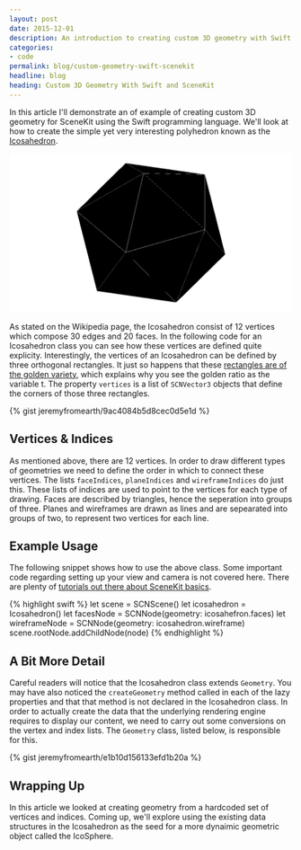 ```yaml
---
layout: post
date: 2015-12-01
description: An introduction to creating custom 3D geometry with Swift and SceneKit
categories:
- code
permalink: blog/custom-geometry-swift-scenekit
headline: blog
heading: Custom 3D Geometry With Swift and SceneKit
---
```

In this article I'll demonstrate an of example of creating custom 3D geometry for SceneKit using the Swift programming language. We'll look at how to create the simple yet very interesting polyhedron known as the [Icosahedron](https://en.wikipedia.org/wiki/Icosahedron).

![Icosahefron made with SceneKit](/assets/images/blog/scenekit-icosahedron.png)

As stated on the Wikipedia page, the Icosahedron consist of 12 vertices which compose 30 edges and 20 faces. In the following code for an Icosahedron class you can see how these vertices are defined quite explicity. Interestingly, the vertices of an Icosahedron can be defined by three orthogonal rectangles. It just so happens that these [rectangles are of the golden variety](https://en.wikipedia.org/wiki/Golden_rectangle), which explains why you see the golden ratio as the variable t. The property `vertices` is a list of `SCNVector3` objects that define the corners of those three rectangles.

{% gist jeremyfromearth/9ac4084b5d8cec0d5e1d %}

## Vertices & Indices
As mentioned above, there are 12 vertices. In order to draw different types of geometries we need to define the order in which to connect these vertices. The lists `faceIndices`, `planeIndices` and `wireframeIndices` do just this. These lists of indices are used to point to the vertices for each type of drawing. Faces are described by triangles, hence the seperation into groups of three. Planes and wireframes are drawn as lines and are sepearated into groups of two, to represent two vertices for each line.

## Example Usage
The following snippet shows how to use the above class. Some important code regarding setting up your view and camera is not covered here. There are plenty of [tutorials out there about SceneKit basics](https://www.google.com/webhp?sourceid=chrome-instant&ion=1&espv=2&ie=UTF-8#q=scenekit%20tutorial).

{% highlight swift  %}
let scene = SCNScene()
let icosahedron = Icosahedron()
let facesNode = SCNNode(geometry: icosahefron.faces)
let wireframeNode = SCNNode(geometry: icosahedron.wireframe)
scene.rootNode.addChildNode(node)
{% endhighlight %}

## A Bit More Detail
Careful readers will notice that the Icosahedron class extends `Geometry`. You may have also noticed the `createGeometry` method called in each of the lazy properties and that that method is not declared in the Icosahedron class. In order to actually create the data that the underlying rendering engine requires to display our content, we need to carry out some conversions on the vertex and index lists. The `Geometry` class, listed below, is responsible for this.

{% gist jeremyfromearth/e1b10d156133efd1b20a %}

## Wrapping Up
In this article we looked at creating geometry from a hardcoded set of vertices and indices. Coming up, we'll explore using the existing data structures in the Icosahedron as the seed for a more dynaimic geometric object called the IcoSphere.
